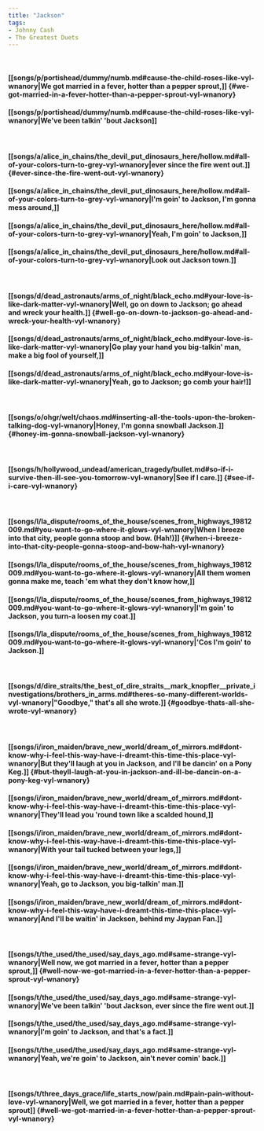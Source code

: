 ```yaml
---
title: "Jackson"
tags:
- Johnny Cash
- The Greatest Duets
---
```

&nbsp;
#### [[songs/p/portishead/dummy/numb.md#cause-the-child-roses-like-vyl-wnanory|We got married in a fever, hotter than a pepper sprout,]] {#we-got-married-in-a-fever-hotter-than-a-pepper-sprout-vyl-wnanory}
#### [[songs/p/portishead/dummy/numb.md#cause-the-child-roses-like-vyl-wnanory|We've been talkin' 'bout Jackson]]
&nbsp;
#### [[songs/a/alice_in_chains/the_devil_put_dinosaurs_here/hollow.md#all-of-your-colors-turn-to-grey-vyl-wnanory|ever since the fire went out.]] {#ever-since-the-fire-went-out-vyl-wnanory}
#### [[songs/a/alice_in_chains/the_devil_put_dinosaurs_here/hollow.md#all-of-your-colors-turn-to-grey-vyl-wnanory|I'm goin' to Jackson, I'm gonna mess around,]]
#### [[songs/a/alice_in_chains/the_devil_put_dinosaurs_here/hollow.md#all-of-your-colors-turn-to-grey-vyl-wnanory|Yeah, I'm goin' to Jackson,]]
#### [[songs/a/alice_in_chains/the_devil_put_dinosaurs_here/hollow.md#all-of-your-colors-turn-to-grey-vyl-wnanory|Look out Jackson town.]]
&nbsp;
#### [[songs/d/dead_astronauts/arms_of_night/black_echo.md#your-love-is-like-dark-matter-vyl-wnanory|Well, go on down to Jackson; go ahead and wreck your health.]] {#well-go-on-down-to-jackson-go-ahead-and-wreck-your-health-vyl-wnanory}
#### [[songs/d/dead_astronauts/arms_of_night/black_echo.md#your-love-is-like-dark-matter-vyl-wnanory|Go play your hand you big-talkin' man, make a big fool of yourself,]]
#### [[songs/d/dead_astronauts/arms_of_night/black_echo.md#your-love-is-like-dark-matter-vyl-wnanory|Yeah, go to Jackson; go comb your hair!]]
&nbsp;
#### [[songs/o/ohgr/welt/chaos.md#inserting-all-the-tools-upon-the-broken-talking-dog-vyl-wnanory|Honey, I'm gonna snowball Jackson.]] {#honey-im-gonna-snowball-jackson-vyl-wnanory}
&nbsp;
#### [[songs/h/hollywood_undead/american_tragedy/bullet.md#so-if-i-survive-then-ill-see-you-tomorrow-vyl-wnanory|See if I care.]] {#see-if-i-care-vyl-wnanory}
&nbsp;
#### [[songs/l/la_dispute/rooms_of_the_house/scenes_from_highways_19812009.md#you-want-to-go-where-it-glows-vyl-wnanory|When I breeze into that city, people gonna stoop and bow. (Hah!)]] {#when-i-breeze-into-that-city-people-gonna-stoop-and-bow-hah-vyl-wnanory}
#### [[songs/l/la_dispute/rooms_of_the_house/scenes_from_highways_19812009.md#you-want-to-go-where-it-glows-vyl-wnanory|All them women gonna make me, teach 'em what they don't know how,]]
#### [[songs/l/la_dispute/rooms_of_the_house/scenes_from_highways_19812009.md#you-want-to-go-where-it-glows-vyl-wnanory|I'm goin' to Jackson, you turn-a loosen my coat.]]
#### [[songs/l/la_dispute/rooms_of_the_house/scenes_from_highways_19812009.md#you-want-to-go-where-it-glows-vyl-wnanory|'Cos I'm goin' to Jackson.]]
&nbsp;
#### [[songs/d/dire_straits/the_best_of_dire_straits__mark_knopfler__private_investigations/brothers_in_arms.md#theres-so-many-different-worlds-vyl-wnanory|"Goodbye," that's all she wrote.]] {#goodbye-thats-all-she-wrote-vyl-wnanory}
&nbsp;
#### [[songs/i/iron_maiden/brave_new_world/dream_of_mirrors.md#dont-know-why-i-feel-this-way-have-i-dreamt-this-time-this-place-vyl-wnanory|But they'll laugh at you in Jackson, and I'll be dancin' on a Pony Keg.]] {#but-theyll-laugh-at-you-in-jackson-and-ill-be-dancin-on-a-pony-keg-vyl-wnanory}
#### [[songs/i/iron_maiden/brave_new_world/dream_of_mirrors.md#dont-know-why-i-feel-this-way-have-i-dreamt-this-time-this-place-vyl-wnanory|They'll lead you 'round town like a scalded hound,]]
#### [[songs/i/iron_maiden/brave_new_world/dream_of_mirrors.md#dont-know-why-i-feel-this-way-have-i-dreamt-this-time-this-place-vyl-wnanory|With your tail tucked between your legs,]]
#### [[songs/i/iron_maiden/brave_new_world/dream_of_mirrors.md#dont-know-why-i-feel-this-way-have-i-dreamt-this-time-this-place-vyl-wnanory|Yeah, go to Jackson, you big-talkin' man.]]
#### [[songs/i/iron_maiden/brave_new_world/dream_of_mirrors.md#dont-know-why-i-feel-this-way-have-i-dreamt-this-time-this-place-vyl-wnanory|And I'll be waitin' in Jackson, behind my Jaypan Fan.]]
&nbsp;
#### [[songs/t/the_used/the_used/say_days_ago.md#same-strange-vyl-wnanory|Well now, we got married in a fever, hotter than a pepper sprout,]] {#well-now-we-got-married-in-a-fever-hotter-than-a-pepper-sprout-vyl-wnanory}
#### [[songs/t/the_used/the_used/say_days_ago.md#same-strange-vyl-wnanory|We've been talkin' 'bout Jackson, ever since the fire went out.]]
#### [[songs/t/the_used/the_used/say_days_ago.md#same-strange-vyl-wnanory|I'm goin' to Jackson, and that's a fact.]]
#### [[songs/t/the_used/the_used/say_days_ago.md#same-strange-vyl-wnanory|Yeah, we're goin' to Jackson, ain't never comin' back.]]
&nbsp;
#### [[songs/t/three_days_grace/life_starts_now/pain.md#pain-pain-without-love-vyl-wnanory|Well, we got married in a fever, hotter than a pepper sprout]] {#well-we-got-married-in-a-fever-hotter-than-a-pepper-sprout-vyl-wnanory}
